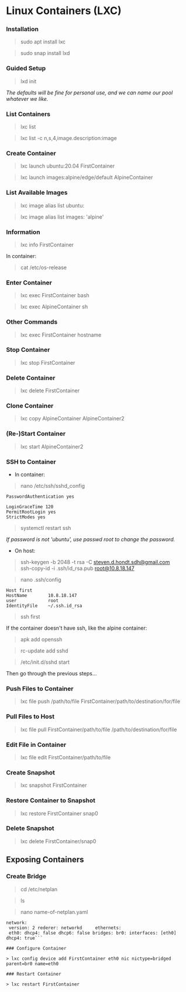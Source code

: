 # Linux Containers (LXC)
### Installation
> sudo apt install lxc  
  
> sudo snap install lxd  
  
### Guided Setup
> lxd init  
  
*The defaults will be fine for personal use, and we can name our pool whatever we like.*  
  
### List Containers
> lxc list  
  
> lxc list -c n,s,4,image.description:image  
  
### Create Container
> lxc launch ubuntu:20.04 FirstContainer  
  
> lxc launch images:alpine/edge/default AlpineContainer  
  
### List Available Images
> lxc image alias list ubuntu:  
  
> lxc image alias list images: 'alpine'  
  
### Information
> lxc info FirstContainer  
  
In container:
> cat /etc/os-release  
  
### Enter Container
> lxc exec FirstContainer bash  
  
> lxc exec AlpineContainer sh  
  
### Other Commands
> lxc exec FirstContainer hostname  
  
### Stop Container
> lxc stop FirstContainer
  
### Delete Container  
> lxc delete FirstContainer  
  
### Clone Container  
> lxc copy AlpineContainer AlpineContainer2  
  
### (Re-)Start Container  
> lxc start AlpineContainer2  
  
### SSH to Container  
- In container:  
> nano /etc/ssh/sshd_config  
  
```  
PasswordAuthentication yes  
  
LoginGraceTime 120  
PermitRootLogin yes  
StrictModes yes  
```  
  
> systemctl restart ssh  
  
*If password is not 'ubuntu', use passwd root to change the password.*  
  
- On host:  
> ssh-keygen -b 2048 -t rsa -C steven.d.hondt.sdh@gmail.com  
> ssh-copy-id -i .ssh/id_rsa.pub root@10.8.18.147  
  
> nano .ssh/config  
  
```  
Host first  
HostName        10.8.18.147  
user            root  
IdentityFile    ~/.ssh.id_rsa  
```  
  
> ssh first  
  
If the container doesn't have ssh, like the alpine container:  
> apk add openssh  
  
> rc-update add sshd  
  
> /etc/init.d/sshd start  
  
Then go through the previous steps...  
  
### Push Files to Container
> lxc file push /path/to/file FirstContainer/path/to/destination/for/file  
  
### Pull Files to Host
> lxc file pull FirstContainer/path/to/file /path/to/destination/for/file  
  
### Edit File in Container
> lxc file edit FirstContainer/path/to/file  
  
### Create Snapshot
> lxc snapshot FirstContainer  
  
### Restore Container to Snapshot
> lxc restore FirstContainer snap0  
  
### Delete Snapshot
> lxc delete FirstContainer/snap0  
  
## Exposing Containers
### Create Bridge
> cd /etc/netplan  
  
> ls  
  
> nano name-of-netplan.yaml  
  
```  
network:  
 version: 2 rederer: networkd     ethernets:  
 eth0: dhcp4: false dhcp6: false bridges: br0: interfaces: [eth0] dhcp4: true```  
  
### Configure Container  
  
> lxc config device add FirstContainer eth0 nic nictype=bridged parent=br0 name=eth0  
  
### Restart Container  
  
> lxc restart FirstContainer
